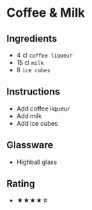 # Coffee & Milk

## Ingredients
- 4 cl `coffee liqueur`
- 15 cl `milk`
- 8 `ice cubes`

## Instructions
- Add coffee liqueur
- Add milk
- Add ice cubes

## Glassware
- Highball glass

## Rating
- ★★★★☆